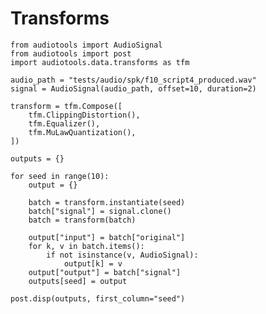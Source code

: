 # Transforms

<!-- ## Running this notebook

This notebook creates a model card for a specified model checkpoint. To run
this notebook, you must ensure that `pandoc` and `codebraid` are installed:

```
# https://pandoc.org/installing.html#linux
pip install codebraid
```

The notebook can be run and its output can be copy/pasted to Discourse via:

```
python -m audiotools.post --discourse notebooks/transforms.md > notebooks/transforms.exec.md
```

The contents of `fuzziness.exec.md` can then be copy-pasted to Discourse.
You can also view the contents without uploading to Discourse by outputting to HTML:

```
python -m audiotools.post notebooks/transforms.md > notebooks/transforms.html
```

Which you can then open in a browser to view. -->

```{.python .cb.nb show=code:none+rich_output+stdout:raw+stderr jupyter_kernel=python3}
from audiotools import AudioSignal
from audiotools import post
import audiotools.data.transforms as tfm

audio_path = "tests/audio/spk/f10_script4_produced.wav"
signal = AudioSignal(audio_path, offset=10, duration=2)

transform = tfm.Compose([
    tfm.ClippingDistortion(),
    tfm.Equalizer(),
    tfm.MuLawQuantization(),
])

outputs = {}

for seed in range(10):
    output = {}

    batch = transform.instantiate(seed)
    batch["signal"] = signal.clone()
    batch = transform(batch)

    output["input"] = batch["original"]
    for k, v in batch.items():
        if not isinstance(v, AudioSignal):
            output[k] = v
    output["output"] = batch["signal"]
    outputs[seed] = output

post.disp(outputs, first_column="seed")
```
